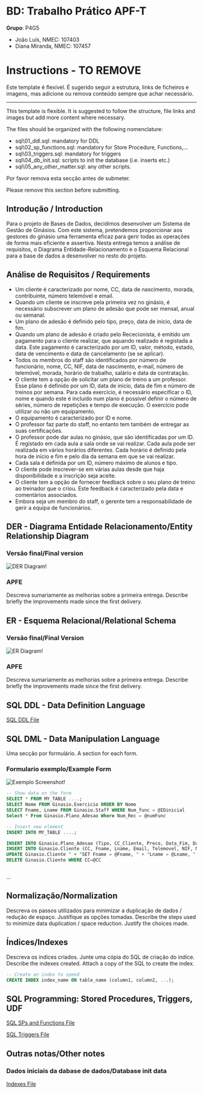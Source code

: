 # BD: Trabalho Prático APF-T

**Grupo**: P4G5
- João Luís, NMEC: 107403
- Diana Miranda, NMEC: 107457

# Instructions - TO REMOVE

Este template é flexível.
É sugerido seguir a estrutura, links de ficheiros e imagens, mas adicione ou remova conteúdo sempre que achar necessário.

---

This template is flexible.
It is suggested to follow the structure, file links and images but add more content where necessary.

The files should be organized with the following nomenclature:

- sql\01_ddl.sql: mandatory for DDL
- sql\02_sp_functions.sql: mandatory for Store Procedure, Functions,... 
- sql\03_triggers.sql: mandatory for triggers
- sql\04_db_init.sql: scripts to init the database (i.e. inserts etc.)
- sql\05_any_other_matter.sql: any other scripts.

Por favor remova esta secção antes de submeter.

Please remove this section before submitting.

## Introdução / Introduction
 
Para o projeto de Bases de Dados, decidimos desenvolver um Sistema de Gestão de Ginásios. Com este sistema, pretendemos proporcionar aos gestores do ginásio uma ferramenta eficaz para gerir todas as operações de forma mais eficiente e assertiva.
Nesta entrega temos a análise de requisitos, o Diagrama Entidade-Relacionamento e o Esquema Relacional para a base de dados a desenvolver no resto do projeto.  

## ​Análise de Requisitos / Requirements

* Um cliente é caracterizado por nome, CC, data de nascimento, morada, contribuinte, número telemóvel e email.
* Quando um cliente se inscreve pela primeira vez no ginásio, é necessário subscrever um plano de adesão que pode ser mensal, anual ou semanal.
* Um plano de adesão é definido pelo tipo, preço, data de início, data de fim.
* Quando um plano de adesão é criado pelo Rececionista, é emitido um pagamento para o cliente realizar, que aquando realizado é registada a data. Este pagamento é caracterizado por um ID, valor, método, estado, data de vencimento e data de cancelamento (se se aplicar).
* Todos os membros do staff são identificados por número de funcionário, nome, CC, NIF, data de nascimento, e-mail, número de telemóvel, morada, horário de trabalho, salário e data de contratação.
* O cliente tem a opção de solicitar um plano de treino a um professor. Esse plano é definido por um ID, data de início, data de fim e número de treinos por semana. Para cada exercício, é necessário especificar o ID, nome e quando este é incluído num plano é possível definir o número de séries, número de repetições e tempo de execução. O exercício pode utilizar ou não um equipamento.
* O equipamento é caracterizado por ID e nome.
* O professor faz parte do staff, no entanto tem também de entregar as suas certificações.
* O professor pode dar aulas no ginásio, que são identificadas por um ID. É registado em cada aula a sala onde se vai realizar. Cada aula pode ser realizada em vários horários diferentes. Cada horário é definido pela hora de início e fim e pelo dia da semana em que se vai realizar.
* Cada sala é definida por um ID, número máximo de alunos e tipo.
* O cliente pode inscrever-se em várias aulas desde que haja disponibilidade e a inscrição seja aceite.
* O cliente tem a opção de fornecer feedback sobre o seu plano de treino ao treinador que o criou. Este feedback é caracterizado pela data e comentários associados.
* Embora seja um membro do staff, o gerente tem a responsabilidade de gerir a equipa de funcionários.

## DER - Diagrama Entidade Relacionamento/Entity Relationship Diagram

### Versão final/Final version

![DER Diagram!](der.jpg "AnImage")

### APFE 

Descreva sumariamente as melhorias sobre a primeira entrega.
Describe briefly the improvements made since the first delivery.

## ER - Esquema Relacional/Relational Schema

### Versão final/Final Version

![ER Diagram!](er.jpg "AnImage")

### APFE

Descreva sumariamente as melhorias sobre a primeira entrega.
Describe briefly the improvements made since the first delivery.

## ​SQL DDL - Data Definition Language

[SQL DDL File](sql/01_ddl.sql "SQLFileQuestion")

## SQL DML - Data Manipulation Language

Uma secção por formulário.
A section for each form.

### Formulario exemplo/Example Form

![Exemplo Screenshot!](screenshots/screenshot_1.jpg "AnImage")

```sql
-- Show data on the form
SELECT * FROM MY_TABLE ....;
SELECT Nome FROM Ginasio.Exercicio ORDER BY Nome
SELECT Fname, Lname FROM Ginasio.Staff WHERE Num_func = @IDinicial
Select * From Ginasio.Plano_Adesao Where Num_Rec = @numFunc

-- Insert new element
INSERT INTO MY_TABLE ....;

INSERT INTO Ginasio.Plano_Adesao (Tipo, CC_Cliente, Preco, Data_Fim, Data_Inicio, Num_Rec) " + "VALUES (@tipo, @cc, @preco, @dataFim, @dataInicio, @numRec)
INSERT INTO Ginasio.Cliente (CC, Fname, Lname, Email, Telemovel, NIF, Morada, Data_Nasc) " + "VALUES (@CC, @Fname, @Lname, @Email, @Telemovel, @NIF, @Morada, @Data_Nasc)
UPDATE Ginasio.Cliente " + "SET Fname = @Fname, " + "Lname = @Lname, " + " Email = @Email, " + " Telemovel = @Telemovel, " + " NIF = @NIF, " + " Morada = @Morada, " + " Data_Nasc = @Data_Nasc " + "WHERE CC = @CC
DELETE Ginasio.Cliente WHERE CC=@CC



```

...

## Normalização/Normalization

Descreva os passos utilizados para minimizar a duplicação de dados / redução de espaço.
Justifique as opções tomadas.
Describe the steps used to minimize data duplication / space reduction.
Justify the choices made.

## Índices/Indexes

Descreva os indices criados. Junte uma cópia do SQL de criação do indice.
Describe the indexes created. Attach a copy of the SQL to create the index.

```sql
-- Create an index to speed
CREATE INDEX index_name ON table_name (column1, column2, ...);
```

## SQL Programming: Stored Procedures, Triggers, UDF

[SQL SPs and Functions File](sql/02_sp_functions.sql "SQLFileQuestion")

[SQL Triggers File](sql/03_triggers.sql "SQLFileQuestion")

## Outras notas/Other notes

### Dados iniciais da dabase de dados/Database init data

[Indexes File](sql/01_dml.sql "SQLFileQuestion")



 